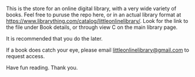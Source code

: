 This is the store for an online digital library, with a very wide variety of books. Feel free to puruse the repo here, or in an actual library format at https://www.librarything.com/catalog/littleonlinelibrary/. Look for the link to the file under Book details, or through view C on the main library page.

It is recommended that you do the later.

If a book does catch your eye, please email littleonlinelibrary@gmail.com to request access.

Have fun reading.
Thank you.
